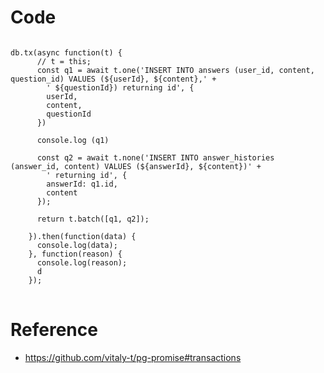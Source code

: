 # Code

<pre>
<code>
db.tx(async function(t) {
      // t = this;
      const q1 = await t.one('INSERT INTO answers (user_id, content, question_id) VALUES (${userId}, ${content},' +
        ' ${questionId}) returning id', {
        userId,
        content,
        questionId
      })

      console.log (q1)

      const q2 = await t.none('INSERT INTO answer_histories (answer_id, content) VALUES (${answerId}, ${content})' +
        ' returning id', {
        answerId: q1.id,
        content
      });

      return t.batch([q1, q2]);

    }).then(function(data) {
      console.log(data);
    }, function(reason) {
      console.log(reason);
      d
    });
</code>
</pre>

# Reference

 - https://github.com/vitaly-t/pg-promise#transactions